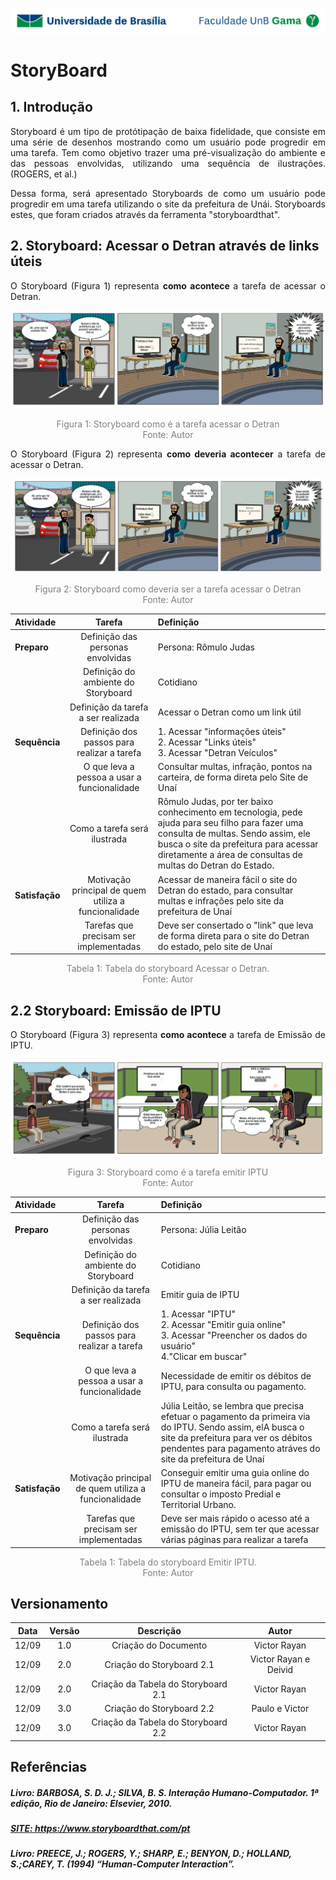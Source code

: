 ![UnB](../../img/unb.jpg)

# StoryBoard

## 1. Introdução

<p align = "justify">Storyboard é um tipo de protótipação de baixa fidelidade, que consiste em uma série de
desenhos mostrando como um usuário pode progredir em uma tarefa. Tem como objetivo trazer uma pré-visualização do ambiente e das pessoas envolvidas, utilizando uma sequência de ilustrações. (ROGERS, et al.)</p>

<p align = "justify">Dessa forma, será apresentado Storyboards de como um usuário pode progredir em uma tarefa utilizando o site da prefeitura de Unái. Storyboards estes, que foram criados através da ferramenta "storyboardthat".</p>

## 2. Storyboard: Acessar o Detran através de links úteis

<p align = "justify"> O Storyboard (Figura 1) representa <b> como acontece </b> a tarefa de acessar o Detran. </p>
<a href="../../../img/detranstoryfalso.png" title="Clique aqui para ampliar" ><img src="../../../img/detranstoryfalso.png"/></a>
<p align = "center" style="color:grey">Figura 1: Storyboard como é a tarefa acessar o Detran</br>
Fonte: Autor</p>

<p align = "justify"> O Storyboard (Figura 2) representa <b>como deveria acontecer</b> a tarefa de acessar o Detran. </p>

<a href="../../../img/detranstoryreal.jpg" title="Clique aqui para ampliar" ><img src="../../../img/detranstoryreal.jpg"/></a>
<p align = "center"  style="color:grey">Figura 2: Storyboard como deveria ser a tarefa acessar o Detran</br>
Fonte: Autor</p>


|   Atividade   |  Tarefa  |    Definição    |
| :---         |     :---:      |          :--- |
| <b>Preparo</b>   | Definição das personas envolvidas | Persona: Rômulo Judas |
|           | Definição do ambiente do Storyboard | Cotidiano |
|  | Definição da tarefa a ser realizada | Acessar o Detran como um link útil |
|<b>Sequência</b> |    Definição dos passos para realizar a tarefa|  1. Acessar "informações úteis"<br>2. Acessar "Links úteis"<br>3. Acessar "Detran Veículos"|
|            |  O que leva a pessoa a usar a funcionalidade | Consultar multas, infração, pontos na carteira, de forma direta pelo Site de Unaí |
|            |  Como a tarefa será ilustrada   | Rômulo Judas, por ter baixo conhecimento em tecnologia, pede ajuda para seu filho para fazer uma consulta de multas. Sendo assim, ele busca o site da prefeitura para acessar diretamente a área de consultas de multas do Detran do Estado.     |
|<b>Satisfação</b> | Motivação principal de quem utiliza a funcionalidade   | Acessar de maneira fácil o site do Detran do estado, para consultar multas e infrações pelo site da prefeitura de Unaí |
|             | Tarefas que precisam ser implementadas | Deve ser consertado o "link" que leva de forma direta para o site do Detran do estado, pelo site de Unaí |
<p align = "center"  style="color:grey">Tabela 1: Tabela do storyboard Acessar o Detran.</br>
Fonte: Autor</p>

## 2.2 Storyboard: Emissão de IPTU

<p align = "justify"> O Storyboard (Figura 3) representa <b> como acontece </b> a tarefa de Emissão de IPTU. </p>

<a href="../../../img/storyjulia.png" title="Clique aqui para ampliar" ><img src="../../../img/storyjulia.png"/></a>
<p align = "center" style="color:grey">Figura 3: Storyboard como é a tarefa emitir IPTU</br>
Fonte: Autor</p>



|   Atividade   |  Tarefa  |    Definição    |
| :---         |     :---:      |          :--- |
| <b>Preparo</b>   | Definição das personas envolvidas | Persona: Júlia Leitão |
|           | Definição do ambiente do Storyboard | Cotidiano |
|  | Definição da tarefa a ser realizada | Emitir guia de IPTU |
|<b>Sequência</b> |    Definição dos passos para realizar a tarefa|  1. Acessar "IPTU"<br>2. Acessar "Emitir guia online"<br>3. Acessar "Preencher os dados do usuário"<br>4."Clicar em buscar"|
|            |  O que leva a pessoa a usar a funcionalidade | Necessidade de emitir os débitos de IPTU, para consulta ou pagamento. |
|            |  Como a tarefa será ilustrada   | Júlia Leitão, se lembra que precisa efetuar o pagamento da primeira via do IPTU. Sendo assim, elA busca o site da prefeitura para ver os débitos pendentes para pagamento atráves do site da prefeitura de Unaí     |
|<b>Satisfação</b> | Motivação principal de quem utiliza a funcionalidade   | Conseguir emitir uma guia online do IPTU de maneira fácil, para pagar ou consultar o imposto Predial e Territorial Urbano. |
|             | Tarefas que precisam ser implementadas | Deve ser mais rápido o acesso até a emissão do IPTU, sem ter que acessar várias páginas para realizar a tarefa |
<p align = "center"  style="color:grey">Tabela 1: Tabela do storyboard Emitir IPTU.</br>
Fonte: Autor</p>



## Versionamento

| Data | Versão |           Descrição             |    Autor    |
|:----:|:------:|:-------------------------------:|:-----------:|
|12/09 |1.0     |     Criação do Documento        | Victor Rayan |
|12/09 |2.0    |     Criação do Storyboard 2.1     | Victor Rayan e Deivid |
|12/09 |2.0 |Criação da Tabela do Storyboard 2.1 | Victor Rayan |
|12/09 |3.0 | Criação do Storyboard 2.2 | Paulo e Victor |
|12/09 |3.0 | Criação da Tabela do Storyboard 2.2 | Victor Rayan |


## Referências

##### Livro: BARBOSA, S. D. J.; SILVA, B. S. Interação Humano-Computador. 1ª edição, Rio de Janeiro: Elsevier, 2010.
##### <a href="https://www.storyboardthat.com/pt">SITE: https://www.storyboardthat.com/pt</a>
##### Livro: PREECE, J.; ROGERS, Y.; SHARP, E.; BENYON, D.; HOLLAND, S.;CAREY, T. (1994) “Human-Computer Interaction”. 
